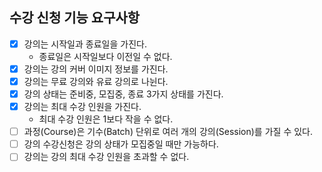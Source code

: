 ## 수강 신청 기능 요구사항
- [x] 강의는 시작일과 종료일을 가진다.
  - 종료일은 시작일보다 이전일 수 없다.
- [x] 강의는 강의 커버 이미지 정보를 가진다.
- [x] 강의는 무료 강의와 유료 강의로 나뉜다.
- [x] 강의 상태는 준비중, 모집중, 종료 3가지 상태를 가진다.
- [x] 강의는 최대 수강 인원을 가진다.
  - 최대 수강 인원은 1보다 작을 수 없다.
- [ ] 과정(Course)은 기수(Batch) 단위로 여러 개의 강의(Session)를 가질 수 있다.  
- [ ] 강의 수강신청은 강의 상태가 모집중일 때만 가능하다.
- [ ] 강의는 강의 최대 수강 인원을 초과할 수 없다.
